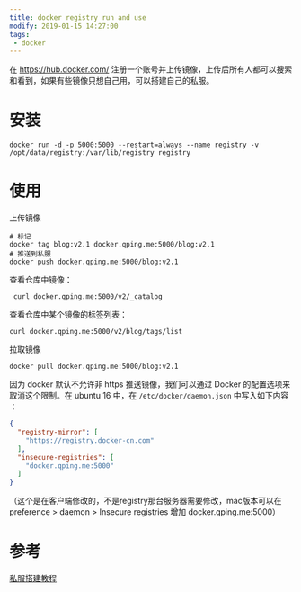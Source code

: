 ```yaml
---
title: docker registry run and use
modify: 2019-01-15 14:27:00
tags:
 - docker
---
```


在 https://hub.docker.com/ 注册一个账号并上传镜像，上传后所有人都可以搜索和看到，如果有些镜像只想自己用，可以搭建自己的私服。

<!-- more -->

# 安装

```
docker run -d -p 5000:5000 --restart=always --name registry -v /opt/data/registry:/var/lib/registry registry 
```



# 使用

上传镜像

```
# 标记
docker tag blog:v2.1 docker.qping.me:5000/blog:v2.1
# 推送到私服
docker push docker.qping.me:5000/blog:v2.1
```

查看仓库中镜像：

```
 curl docker.qping.me:5000/v2/_catalog
```

查看仓库中某个镜像的标签列表：

```
curl docker.qping.me:5000/v2/blog/tags/list
```

拉取镜像

```
docker pull docker.qping.me:5000/blog:v2.1
```

因为 docker 默认不允许非 https 推送镜像，我们可以通过 Docker 的配置选项来取消这个限制。在 ubuntu 16 中，在 `/etc/docker/daemon.json` 中写入如下内容 ：

```json
{
  "registry-mirror": [
    "https://registry.docker-cn.com"
  ],
  "insecure-registries": [
    "docker.qping.me:5000"
  ]
}
```

（这个是在客户端修改的，不是registry那台服务器需要修改，mac版本可以在 preference > daemon > Insecure registries 增加 docker.qping.me:5000）

# 参考

[私服搭建教程](https://yeasy.gitbooks.io/docker_practice/repository/registry.html)